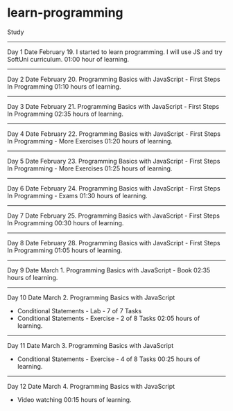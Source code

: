 # learn-programming

Study

---

Day 1
Date February 19.
I started to learn programming.
I will use JS and try SoftUni curriculum.
01:00 hour of learning.

---

Day 2
Date February 20.
Programming Basics with JavaScript - First Steps In Programming
01:10 hours of learning.

---

Day 3
Date February 21.
Programming Basics with JavaScript - First Steps In Programming
02:35 hours of learning.

---

Day 4 
Date February 22.
Programming Basics with JavaScript - First Steps In Programming - More Exercises
01:20 hours of learning.

---

Day 5
Date February 23.
Programming Basics with JavaScript - First Steps In Programming - More Exercises
01:25 hours of learning.

---

Day 6
Date February 24.
Programming Basics with JavaScript - First Steps In Programming - Exams
01:30 hours of learning.

---

Day 7
Date February 25.
Programming Basics with JavaScript - First Steps In Programming 
00:30 hours of learning.

---

Day 8
Date February 28.
Programming Basics with JavaScript - First Steps In Programming 
01:05 hours of learning.

---

Day 9
Date March 1.
Programming Basics with JavaScript - Book 
02:35 hours of learning.

---

Day 10
Date March 2.
Programming Basics with JavaScript 
- Conditional Statements - Lab - 7 of 7 Tasks
- Conditional Statements - Exercise - 2 of 8 Tasks
02:05 hours of learning.

---

Day 11
Date March 3.
Programming Basics with JavaScript 
- Conditional Statements - Exercise - 4 of 8 Tasks
00:25 hours of learning.

---

Day 12
Date March 4.
Programming Basics with JavaScript 
- Video watching
00:15 hours of learning.